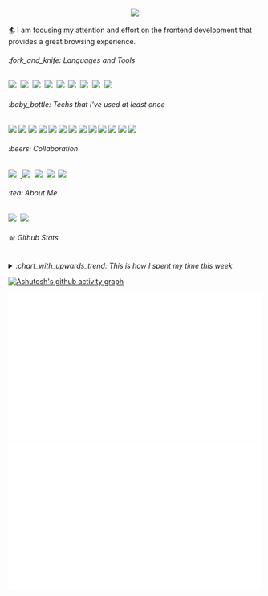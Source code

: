 <div align="center">
<h3>  </h3>
<img src="https://capsule-render.vercel.app/api?type=transparent&color=FF4C4C&height=365&section=header&text=Bonhaeng%20Lee&desc=Hi,%20I'm%20a%20passionate%20FrontEnd%20developer&fontSize=55&fontColor=FF4C4C&animation=fadeIn" />
</div>

  :surfer: I am focusing my attention and effort on the frontend development that provides a great browsing experience.
  


<!-- 
<div align="center"> -->
  <h6><i>:fork_and_knife: Languages and Tools </i></h6>

<img src="https://img.shields.io/badge/-JavaScript-000000??style=for-the-badge&logo=javascript"/>&nbsp;
<img src="https://img.shields.io/badge/-HTML-000000??style=for-the-badge&logo=html5"/>&nbsp;
<img src="https://img.shields.io/badge/-CSS-000000??style=for-the-badge&logo=css3"/>&nbsp;
<img src="https://img.shields.io/badge/-TypeScript-000000??style=for-the-badge&logo=typescript"/>&nbsp;
<img src="https://img.shields.io/badge/-React.js-000000??style=for-the-badge&logo=React"/>&nbsp;
<img src="https://img.shields.io/badge/-Next.js-000000??style=for-the-badge&logo=Next.js"/>&nbsp;
<img src="https://img.shields.io/badge/-SCSS-000000??style=for-the-badge&logo=sass"/>&nbsp;
<img src="https://img.shields.io/badge/-Jest-000000??style=for-the-badge&logo=jest"/>&nbsp;
<img src="https://img.shields.io/badge/React%20Testing%20Library-000000?style=flat-square&logo=Testing Library"/>


<h6><i>:baby_bottle: Techs that I've used at least once </i></h6>

<img src="https://img.shields.io/badge/-Node.js-000000??style=for-the-badge&logo=node.js"/>&nbsp;<img src="https://img.shields.io/badge/-Express-000000??style=for-the-badge&logo=express"/>&nbsp;<img src="https://img.shields.io/badge/-Strapi-000000??style=for-the-badge&logo=strapi"/>&nbsp;<img src="https://img.shields.io/badge/-Firebase-000000??style=for-the-badge&logo=Firebase"/>&nbsp;<img src="https://img.shields.io/badge/--000000??style=for-the-badge&logo=java"/>&nbsp;<img src="https://img.shields.io/badge/--000000??style=for-the-badge&logo=Python"/>&nbsp;<img src="https://img.shields.io/badge/--000000??style=for-the-badge&logo=Go"/>&nbsp;<img src="https://img.shields.io/badge/--000000??style=for-the-badge&logo=C"/>&nbsp;<img src="https://img.shields.io/badge/--000000??style=for-the-badge&logo=ElasticSearch"/>
<img src="https://img.shields.io/badge/--000000??style=for-the-badge&logo=MySql"/>&nbsp;<img src="https://img.shields.io/badge/--000000??style=for-the-badge&logo=Figma"/>&nbsp;<img src="https://img.shields.io/badge/--000000??style=for-the-badge&logo=Bootstrap"/>&nbsp;<img src="https://img.shields.io/badge/--000000??style=for-the-badge&logo=visualstudiocode&logoColor=007ACC"/>


<h6><i>:beers: Collaboration </i></h6>

<a target="_blank" rel="noopener noreferrer" href="https://notion.com?utm_source=google&utm_medium=cpc&utm_campaign=sa_pc_mo&utm_content=210225_0_0&gclid=CjwKCAjwq9mLBhB2EiwAuYdMtQvDJ6jB0Ae7Ln0uDaC8X5JInbB9_PGXivsmUo2uBphoptuFULfJoRoC72AQAvD_BwE"><img src="https://img.shields.io/badge/-Notion-353336??style=for-the-badge&logo=Notion"/></a>
&nbsp;<a target="_blank" rel="noopener noreferrer" href="https://camo.githubusercontent.com/cfc17d9cf2b3e58449834180940799c3d48a12715496b8d593d71510e8440be5/68747470733a2f2f696d672e736869656c64732e696f2f62616467652f536c61636b2d3441313534423f7374796c653d666c61742d737175617265266c6f676f3d536c61636b266c6f676f436f6c6f723d626c61636b">
<img src="https://camo.githubusercontent.com/cfc17d9cf2b3e58449834180940799c3d48a12715496b8d593d71510e8440be5/68747470733a2f2f696d672e736869656c64732e696f2f62616467652f536c61636b2d3441313534423f7374796c653d666c61742d737175617265266c6f676f3d536c61636b266c6f676f436f6c6f723d626c61636b" /></a>
&nbsp;<a target="_blank" rel="noopener noreferrer" href="https://github.com?utm_source=google&utm_medium=cpc&utm_campaign=sa_pc_mo&utm_content=210225_0_0&gclid=CjwKCAjwq9mLBhB2EiwAuYdMtQvDJ6jB0Ae7Ln0uDaC8X5JInbB9_PGXivsmUo2uBphoptuFULfJoRoC72AQAvD_BwE"><img src="https://img.shields.io/badge/-GitHub-000??style=for-the-badge&logo=github"/></a>
&nbsp;<a target="_blank" rel="noopener noreferrer" href="https://github.com?utm_source=google&utm_medium=cpc&utm_campaign=sa_pc_mo&utm_content=210225_0_0&gclid=CjwKCAjwq9mLBhB2EiwAuYdMtQvDJ6jB0Ae7Ln0uDaC8X5JInbB9_PGXivsmUo2uBphoptuFULfJoRoC72AQAvD_BwE"><img src="https://img.shields.io/badge/-Bitbucket-2661ed??style=for-the-badge&logo=bitbucket"/></a>
&nbsp;<a target="_blank" rel="noopener noreferrer" href="https://flow.team/index.act?utm_source=google&utm_medium=cpc&utm_campaign=sa_pc_mo&utm_content=210225_0_0&gclid=CjwKCAjwq9mLBhB2EiwAuYdMtQvDJ6jB0Ae7Ln0uDaC8X5JInbB9_PGXivsmUo2uBphoptuFULfJoRoC72AQAvD_BwE"><img src="https://img.shields.io/badge/-Flow-6555b6??style=for-the-badge&logo=flower"/></a>

<h6><i>:tea: About Me </i></h6>
<a href="mailto:coalee22@gmail.com"><img src="https://img.shields.io/badge/gmail-bc3c32?style=flat&logo=Gmail&logoColor=white&link=mailto:coalee22@gmail.com"/></a>&nbsp <a href="https://uncertainty.oopy.io/"><img src="https://img.shields.io/badge/Blog-efeeeb?style=flat&logo=medium&logoColor=000&link=https://uncertainty.oopy.io/"/></a>



<h6><i>📊 Github Stats </i></h6>
<details> 
  <summary><i>:chart_with_upwards_trend: This is how I spent my time this week.</i></summary>

<!--START_SECTION:waka-->
![Code Time](http://img.shields.io/badge/Code%20Time-5%20hrs%2023%20mins-blue) 

```text
⌚︎ Timezone: Asia/Seoul

💬 Programming language: 
TypeScript               3 hrs 31 mins       ██████████████████░░░░░░░   73.86% 
JavaScript               1 hr 13 mins        ██████░░░░░░░░░░░░░░░░░░░   25.77% 
Other                    0 secs              ░░░░░░░░░░░░░░░░░░░░░░░░░   0.2% 
Markdown                 0 secs              ░░░░░░░░░░░░░░░░░░░░░░░░░   0.14% 
Bash                     0 secs              ░░░░░░░░░░░░░░░░░░░░░░░░░   0.02%

🔥 Editor: 
VS Code                  4 hrs 45 mins       █████████████████████████   100.0%

💻 Operating System: 
Mac                      4 hrs 45 mins       █████████████████████████   100.0%

```


 Last Updated on 19/03/2022 15:49:11 UTC
<!--END_SECTION:waka-->
</details>

[![Ashutosh's github activity graph](https://activity-graph.herokuapp.com/graph?username=bonhaengLee&bg_color=transparent&color=FF4C4C&line=FF4C4C&point=transparent&area_color=913d71&area=913d71&hide_border=true)](https://github.com/ashutosh00710/github-readme-activity-graph)


<a href='https://github.com/rahul-jha98/github-stats-transparent'>
  
![Stats Overview](https://raw.githubusercontent.com/BonhaengLee/github-stats-transparent/output/generated/overview.svg)
![Most Used Languages](https://raw.githubusercontent.com/BonhaengLee/github-stats-transparent/output/generated/languages.svg)

</a>
</div>
  
<!--
**BonhaengLee/BonhaengLee** is a ✨ _special_ ✨ repository because its `README.md` (this file) appears on your GitHub profile.

Here are some ideas to get you started:

- 🔭 I’m currently working on ...
- 🌱 I’m currently learning ...
- 👯 I’m looking to collaborate on ...
- 🤔 I’m looking for help with ...
- 💬 Ask me about ...
- 📫 How to reach me: ...
- 😄 Pronouns: ...
- ⚡ Fun fact: ...
-->
